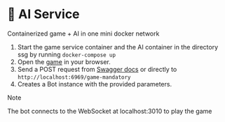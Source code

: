 # 🤖 AI Service

Containerized game + AI in one mini docker network

1. Start the game service container and the AI container in the directory ssg by running `docker-compose up`
2. Open the [game](http://localhost:3010/pong-api/ping-pong) in your browser.
3. Send a POST request from [Swagger docs](http://localhost:6969/documentation) or directly to `http://localhost:6969/game-mandatory`
4. Creates a Bot instance with the provided parameters.

> [!NOTE]
>
> The bot connects to the WebSocket at localhost:3010 to play the game
